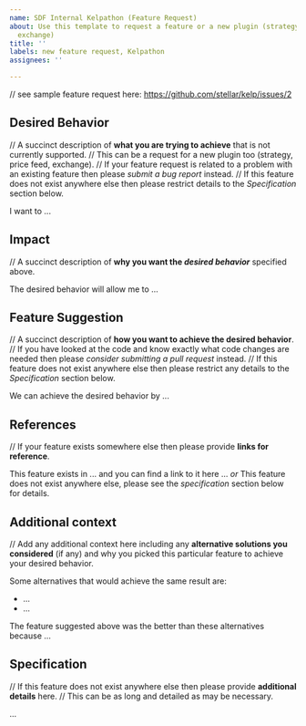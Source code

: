 ```yaml
---
name: SDF Internal Kelpathon (Feature Request)
about: Use this template to request a feature or a new plugin (strategy, priceFeed,
  exchange)
title: ''
labels: new feature request, Kelpathon
assignees: ''

---
```


// see sample feature request here: https://github.com/stellar/kelp/issues/2

## Desired Behavior
// A succinct description of **what you are trying to achieve** that is not currently supported.
// This can be a request for a new plugin too (strategy, price feed, exchange).
// If your feature request is related to a problem with an existing feature then please _submit a bug report_ instead.
// If this feature does not exist anywhere else then please restrict details to the _Specification_ section below.

I want to ...

## Impact
// A succinct description of **why you want the _desired behavior_** specified above.

The desired behavior will allow me to ...

## Feature Suggestion
// A succinct description of **how you want to achieve the desired behavior**.
// If you have looked at the code and know exactly what code changes are needed then please _consider submitting a pull request_ instead.
// If this feature does not exist anywhere else then please restrict any details to the _Specification_ section below.

We can achieve the desired behavior by ...

## References
// If your feature exists somewhere else then please provide **links for reference**.

This feature exists in ... and you can find a link to it here ...
_or_
This feature does not exist anywhere else, please see the _specification_ section below for details.

## Additional context
// Add any additional context here including any **alternative solutions you considered** (if any) and why you picked this particular feature to achieve your desired behavior.

Some alternatives that would achieve the same result are:
- ...
- ...

The feature suggested above was the better than these alternatives because ...

## Specification
// If this feature does not exist anywhere else then please provide **additional details** here.
// This can be as long and detailed as may be necessary.

...
